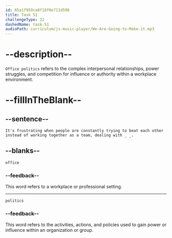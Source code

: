 ```yaml
---
id: 65a1f959ca8f18f0e711d596
title: Task 51
challengeType: 22
dashedName: task-51
audioPath: curriculum/js-music-player/We-Are-Going-to-Make-it.mp3
---
```


<!--
AUDIO REFERENCE: 
Alice: It's frustrating when people are constantly trying to beat each other instead of working together as a team.
-->

# --description--

`Office politics` refers to the complex interpersonal relationships, power struggles, and competition for influence or authority within a workplace environment.

# --fillInTheBlank--

## --sentence--

`It's frustrating when people are constantly trying to beat each other instead of working together as a team, dealing with _ _.`

## --blanks--

`office`

### --feedback--

This word refers to a workplace or professional setting.

---

`politics`

### --feedback--

This word refers to the activities, actions, and policies used to gain power or influence within an organization or group.
